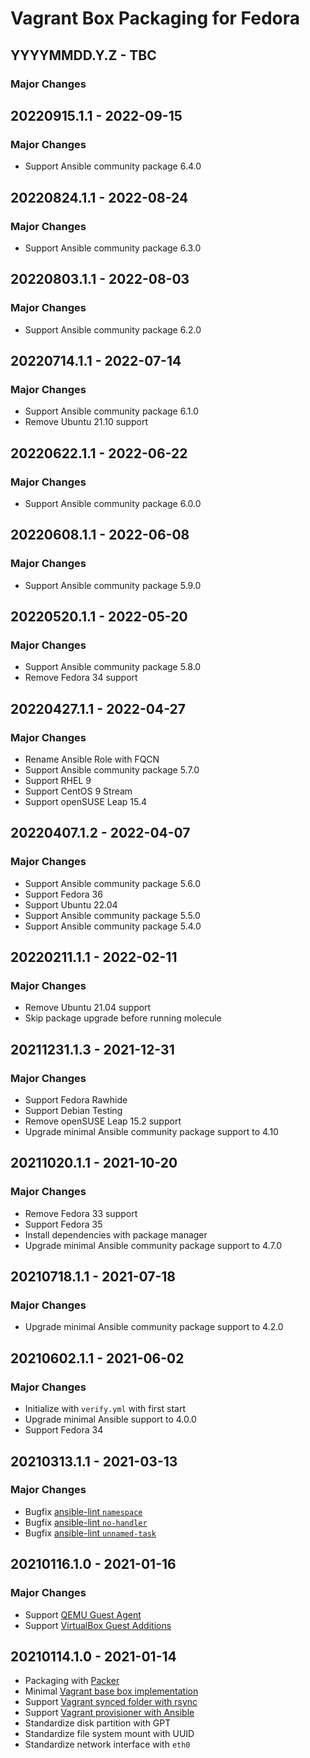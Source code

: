 # Vagrant Box Packaging for Fedora

## YYYYMMDD.Y.Z - TBC

### Major Changes

## 20220915.1.1 - 2022-09-15

### Major Changes

  - Support Ansible community package 6.4.0

## 20220824.1.1 - 2022-08-24

### Major Changes

  - Support Ansible community package 6.3.0

## 20220803.1.1 - 2022-08-03

### Major Changes

  - Support Ansible community package 6.2.0

## 20220714.1.1 - 2022-07-14

### Major Changes

  - Support Ansible community package 6.1.0
  - Remove Ubuntu 21.10 support

## 20220622.1.1 - 2022-06-22

### Major Changes

  - Support Ansible community package 6.0.0

## 20220608.1.1 - 2022-06-08

### Major Changes

  - Support Ansible community package 5.9.0

## 20220520.1.1 - 2022-05-20

### Major Changes

  - Support Ansible community package 5.8.0
  - Remove Fedora 34 support

## 20220427.1.1 - 2022-04-27

### Major Changes

  - Rename Ansible Role with FQCN
  - Support Ansible community package 5.7.0
  - Support RHEL 9
  - Support CentOS 9 Stream
  - Support openSUSE Leap 15.4

## 20220407.1.2 - 2022-04-07

### Major Changes

  - Support Ansible community package 5.6.0
  - Support Fedora 36
  - Support Ubuntu 22.04
  - Support Ansible community package 5.5.0
  - Support Ansible community package 5.4.0

## 20220211.1.1 - 2022-02-11

### Major Changes

  - Remove Ubuntu 21.04 support
  - Skip package upgrade before running molecule

## 20211231.1.3 - 2021-12-31

### Major Changes

  - Support Fedora Rawhide
  - Support Debian Testing
  - Remove openSUSE Leap 15.2 support
  - Upgrade minimal Ansible community package support to 4.10

## 20211020.1.1 - 2021-10-20

### Major Changes

  - Remove Fedora 33 support
  - Support Fedora 35
  - Install dependencies with package manager
  - Upgrade minimal Ansible community package support to 4.7.0

## 20210718.1.1 - 2021-07-18

### Major Changes

  - Upgrade minimal Ansible community package support to 4.2.0

## 20210602.1.1 - 2021-06-02

### Major Changes

  - Initialize with `verify.yml` with first start
  - Upgrade minimal Ansible support to 4.0.0
  - Support Fedora 34

## 20210313.1.1 - 2021-03-13

### Major Changes

  - Bugfix [ansible-lint `namespace`](https://github.com/ansible-community/ansible-lint/pull/1451)
  - Bugfix [ansible-lint `no-handler`](https://github.com/ansible-community/ansible-lint/pull/1402)
  - Bugfix [ansible-lint `unnamed-task`](https://github.com/ansible-community/ansible-lint/pull/1413)

## 20210116.1.0 - 2021-01-16

### Major Changes

  - Support [QEMU Guest Agent](https://wiki.qemu.org/Features/GuestAgent)
  - Support [VirtualBox Guest Additions](https://www.virtualbox.org/manual/ch04.html)

## 20210114.1.0 - 2021-01-14

  - Packaging with [Packer](https://www.packer.io/)
  - Minimal [Vagrant base box implementation](https://www.vagrantup.com/docs/boxes/base)
  - Support [Vagrant synced folder with rsync](https://www.vagrantup.com/docs/synced-folders/rsync)
  - Support [Vagrant provisioner with Ansible](https://www.vagrantup.com/docs/provisioning/ansible)
  - Standardize disk partition with GPT
  - Standardize file system mount with UUID
  - Standardize network interface with `eth0`
